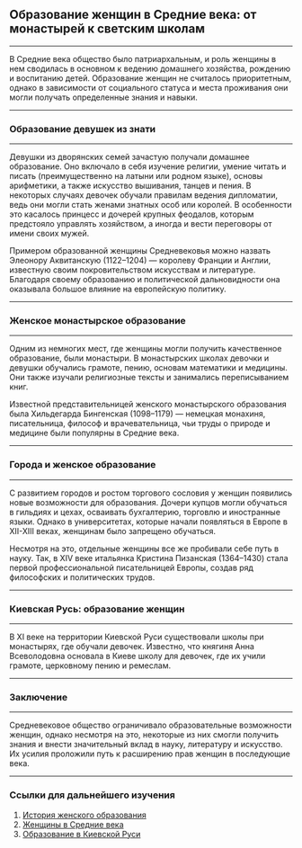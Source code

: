 
## **Образование женщин в Средние века: от монастырей к светским школам**
---
В Средние века общество было патриархальным, и роль женщины в нем сводилась в основном к ведению домашнего хозяйства, рождению и воспитанию детей. Образование женщин не считалось приоритетным, однако в зависимости от социального статуса и места проживания они могли получать определенные знания и навыки.

---
### **Образование девушек из знати**
---
Девушки из дворянских семей зачастую получали домашнее образование. Оно включало в себя изучение религии, умение читать и писать (преимущественно на латыни или родном языке), основы арифметики, а также искусство вышивания, танцев и пения. В некоторых случаях девочек обучали правилам ведения дипломатии, ведь они могли стать женами знатных особ или королей. В особенности это касалось принцесс и дочерей крупных феодалов, которым предстояло управлять хозяйством, а иногда и вести переговоры от имени своих мужей.

Примером образованной женщины Средневековья можно назвать Элеонору Аквитанскую (1122–1204) — королеву Франции и Англии, известную своим покровительством искусствам и литературе. Благодаря своему образованию и политической дальновидности она оказывала большое влияние на европейскую политику.

---
### **Женское монастырское образование**
---
Одним из немногих мест, где женщины могли получить качественное образование, были монастыри. В монастырских школах девочки и девушки обучались грамоте, пению, основам математики и медицины. Они также изучали религиозные тексты и занимались переписыванием книг.

Известной представительницей женского монастырского образования была Хильдегарда Бингенская (1098–1179) — немецкая монахиня, писательница, философ и врачевательница, чьи труды о природе и медицине были популярны в Средние века.

---
### **Города и женское образование**
---
С развитием городов и ростом торгового сословия у женщин появились новые возможности для образования. Дочери купцов могли обучаться в гильдиях и цехах, осваивать бухгалтерию, торговлю и иностранные языки. Однако в университетах, которые начали появляться в Европе в XII-XIII веках, женщинам было запрещено обучаться.

Несмотря на это, отдельные женщины все же пробивали себе путь в науку. Так, в XIV веке итальянка Кристина Пизанская (1364–1430) стала первой профессиональной писательницей Европы, создав ряд философских и политических трудов.

---
### **Киевская Русь: образование женщин**
---
В XI веке на территории Киевской Руси существовали школы при монастырях, где обучали девочек. Известно, что княгиня Анна Всеволодовна основала в Киеве школу для девочек, где их учили грамоте, церковному пению и ремеслам.

---
### **Заключение**
---

Средневековое общество ограничивало образовательные возможности женщин, однако несмотря на это, некоторые из них смогли получить знания и внести значительный вклад в науку, литературу и искусство. Их усилия проложили путь к расширению прав женщин в последующие века.

---
### **Ссылки для дальнейшего изучения**

1. [История женского образования](https://smapse.ru/istoriya-zhenskogo-obrazovaniya-ot-antichnosti-do-nachala-xx-veka/)
2. [Женщины в Средние века](https://historiamundi.ru/worldhistory/z01000249-zhenshhiny-v-srednie-veka)
3. [Образование в Киевской Руси](https://infourok.ru/statya-na-temu-stanovlenie-zhenskogo-obrazovaniya-na-rusi-v-i-vi-vv-2538791.html)



